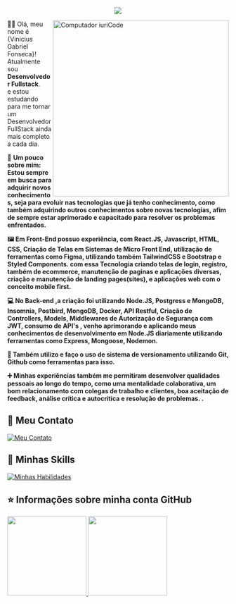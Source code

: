 <p align="center"> 
  <img src="https://profile-counter.glitch.me/viniciusfonsecapr/count.svg" />
</p>

<img src="https://user-images.githubusercontent.com/87347314/193730764-dcfd2ae4-6622-4057-9c7d-e62a32b16a13.png" min-width="400px" max-width="400px" width="400px" align="right" alt="Computador iuriCode">

<p align="left"> 
  🙋‍♂️ Olá, meu nome é {Vinicius Gabriel Fonseca}! <br>
  Atualmente sou <strong>Desenvolvedor Fullstack</strong>.<br>
  e estou estudando para me tornar um Desenvolvedor FullStack ainda mais completo a cada dia.
</p>

<p align="left">
  📄 <strong>Um pouco sobre mim: </strong>
 <strong><br>
 Estou sempre em busca para adquirir novos conhecimentos, seja para evoluir nas tecnologias que já tenho conhecimento, como também adquirindo outros conhecimentos sobre novas tecnologias, afim de sempre estar aprimorado e capacitado para resolver  os problemas enfrentados. 

🖼 Em Front-End possuo experiência, com React.JS,  Javascript, HTML, CSS, Criação de Telas em Sistemas de  Micro Front End,  utilização de ferramentas como Figma, utilizando também TailwindCSS e Bootstrap e Styled Components. com essa Tecnologia criando telas de login, registro, também de ecommerce, manutenção de paginas e aplicações diversas, criação e manutenção de landing pages(sites), e aplicações web com o conceito mobile first.

 💻 No Back-end ,a criação foi utilizando Node.JS, Postgress e MongoDB, Insomnia, Postbird, MongoDB, Docker,  API Restful, Criação de Controllers, Models, Middlewares de Autorização de Segurança com JWT, consumo de API's , venho aprimorando e aplicando meus conhecimentos de desenvolvimento em Node.JS diariamente utilizando ferramentas como Express, Mongoose, Nodemon.

📑 Também utilizo e faço o uso de sistema de versionamento  utilizando Git, Github como ferramentas para isso. 

➕ Minhas experiências também me permitiram desenvolver qualidades pessoais ao longo do tempo, como uma mentalidade colaborativa, um bom relacionamento com colegas de trabalho e clientes, boa aceitação de feedback, análise crítica  e autocritica e resolução de problemas.
  .</strong>
</p>

## 💌 Meu Contato
 [![Meu Contato](https://skillicons.dev/icons?i=linkedin)](https://www.linkedin.com/in/viniciusfonsecapr/)

  ## 🚀 Minhas Skills <br>
 [![Minhas Habilidades](https://skillicons.dev/icons?i=react,js,html,css,bootstrap,tailwind,styledcomponents,figma,express,nodejs,mongodb,postgres,docker,git,github,gitlab,netlify,linux)](https://skillicons.dev)
 
  ## ⭐ Informações sobre minha conta GitHub
   
 <div>
  <a href="https://github.com/viniciusfonsecapr">
  <img height="180em" src="https://github-readme-stats.vercel.app/api?username=viniciusfonsecapr&show_icons=true&theme=tokyonight&include_all_commits=true&count_private=true"/>
  <img height="180em" src="https://github-readme-stats.vercel.app/api/top-langs/?username=viniciusfonsecapr&layout=compact&langs_count=7&theme=tokyonight"/>
</div><br>

